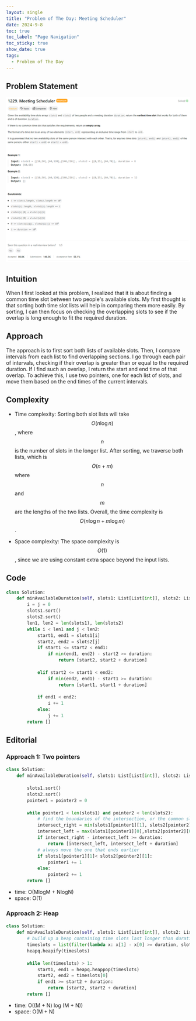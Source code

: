 ```yaml
---
layout: single
title: "Problem of The Day: Meeting Scheduler"
date: 2024-9-8
toc: true
toc_label: "Page Navigation"
toc_sticky: true
show_date: true
tags:
  - Problem of The Day
---
```


## Problem Statement

![problem](/assets/images/2024-09-08_09-32-39-1229.png)

## Intuition

When I first looked at this problem, I realized that it is about finding a common time slot between two people's available slots. My first thought is that sorting both time slot lists will help in comparing them more easily. By sorting, I can then focus on checking the overlapping slots to see if the overlap is long enough to fit the required duration.

## Approach

The approach is to first sort both lists of available slots. Then, I compare intervals from each list to find overlapping sections. I go through each pair of intervals, checking if their overlap is greater than or equal to the required duration. If I find such an overlap, I return the start and end time of that overlap. To achieve this, I use two pointers, one for each list of slots, and move them based on the end times of the current intervals.

## Complexity

- Time complexity:
  Sorting both slot lists will take $$O(n \log n)$$, where $$n$$ is the number of slots in the longer list. After sorting, we traverse both lists, which is $$O(n + m)$$ where $$n$$ and $$m$$ are the lengths of the two lists. Overall, the time complexity is $$O(n \log n + m \log m)$$.

- Space complexity:
  The space complexity is $$O(1)$$, since we are using constant extra space beyond the input lists.

## Code

```python
class Solution:
    def minAvailableDuration(self, slots1: List[List[int]], slots2: List[List[int]], duration: int) -> List[int]:
        i = j = 0
        slots1.sort()
        slots2.sort()
        len1, len2 = len(slots1), len(slots2)
        while i < len1 and j < len2:
            start1, end1 = slots1[i]
            start2, end2 = slots2[j]
            if start1 <= start2 < end1:
                if min(end1, end2) - start2 >= duration:
                    return [start2, start2 + duration]

            elif start2 <= start1 < end2:
                if min(end2, end1) - start1 >= duration:
                    return [start1, start1 + duration]

            if end1 < end2:
                i += 1
            else:
                j += 1
        return []
```

## Editorial

### Approach 1: Two pointers

```python
class Solution:
    def minAvailableDuration(self, slots1: List[List[int]], slots2: List[List[int]], duration: int) -> List[int]:

        slots1.sort()
        slots2.sort()
        pointer1 = pointer2 = 0

        while pointer1 < len(slots1) and pointer2 < len(slots2):
            # find the boundaries of the intersection, or the common slot
            intersect_right = min(slots1[pointer1][1], slots2[pointer2][1])
            intersect_left = max(slots1[pointer1][0],slots2[pointer2][0])
            if intersect_right - intersect_left >= duration:
                return [intersect_left, intersect_left + duration]
            # always move the one that ends earlier
            if slots1[pointer1][1]< slots2[pointer2][1]:
                pointer1 += 1
            else:
                pointer2 += 1
        return []
```

- time: O(MlogM + NlogN)
- space: O(1)

### Approach 2: Heap

```python
class Solution:
    def minAvailableDuration(self, slots1: List[List[int]], slots2: List[List[int]], duration: int) -> List[int]:
        # build up a heap containing time slots last longer than duration
        timeslots = list(filter(lambda x: x[1] - x[0] >= duration, slots1 + slots2))
        heapq.heapify(timeslots)

        while len(timeslots) > 1:
            start1, end1 = heapq.heappop(timeslots)
            start2, end2 = timeslots[0]
            if end1 >= start2 + duration:
                return [start2, start2 + duration]
        return []
```

- time: O((M + N) log (M + N))
- space: O(M + N)
